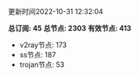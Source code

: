 更新时间2022-10-31 12:32:04

**总订阅: 45**
**总节点: 2303**
**有效节点: 413**
- v2ray节点: 173
- ss节点: 187
- trojan节点: 53
